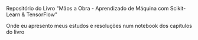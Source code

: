Repositório do Livro "Mãos a Obra - Aprendizado de Máquina com Scikit-Learn & TensorFlow"

Onde eu apresento meus estudos e resoluções num notebook dos capítulos do livro
